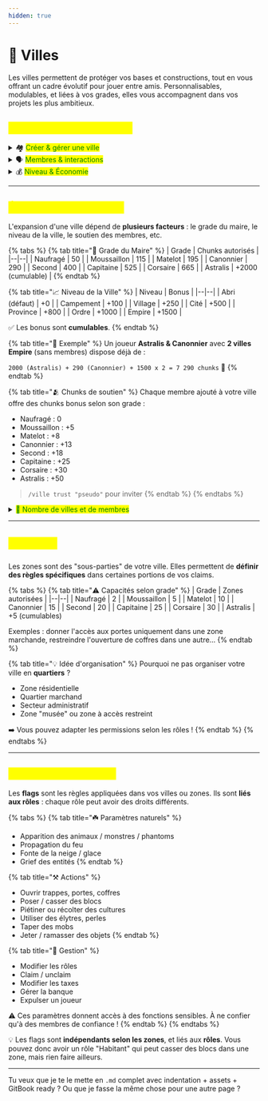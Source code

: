 ```yaml
---
hidden: true
---
```


# 🏢 Villes

Les villes permettent de protéger vos bases et constructions, tout en vous offrant un cadre évolutif pour jouer entre amis. Personnalisables, modulables, et liées à vos grades, elles vous accompagnent dans vos projets les plus ambitieux.

## <mark style="color:yellow;">Commandes principales</mark>

<details>
<summary><span data-gb-custom-inline data-tag="emoji" data-code="1f3d9">🏘️</span> <mark style="color:green;">Créer & gérer une ville</mark></summary>

💬 Le nombre de villes que vous pouvez créer dépend de votre grade :

- Naufragé, Moussaillon, Matelot : **1 ville**
- Canonnier, Second, Capitaine, Corsaire : **2 villes**  
(<mark style="color:red;">`/grades`</mark> pour plus d'infos)

| Commande | Description |
|---|---|
| `/ville create "Nom"` | Créer une ville |
| `/ville delete "Nom"` | Supprimer une ville |
| `/ville edit "Nom"` | Mode édition de la ville |
| `/ville setspawn` | Modifier le spawn de la ville (500$) |
| `/ville spawn "Nom"` | Se téléporter au spawn |
| `/ville claim` | Claim le chunk actuel |
| `/ville claim auto` | (Dés)active le claim automatique |
| `/ville map` | Carte cliquable pour claim |
| `/ville unclaim` | Supprimer le chunk actuel |

</details>

<details>
<summary><span data-gb-custom-inline data-tag="emoji" data-code="1f5e3">🗣️</span> <mark style="color:green;">Membres & interactions</mark></summary>

| Commande | Description |
|---|---|
| `/ville trust/untrust "pseudo"` | Ajouter ou retirer un membre |
| `/ville ban/unban "pseudo"` | Bannir ou débannir un joueur |
| `/ville chat "Nom" "message"` | Envoyer un message dans le chat de ville |
| `/vc "message"` | Parler dans le chat de la ville sélectionnée |
| `/ville leave` | Quitter la ville ou une zone |
| `/ville list recrutements_on` | Liste les villes qui recrutent |

💡 Retrouvez également les villes ouvertes au recrutement dans le channel Discord 🌿 **Communauté** : [discord.gg/astralya](http://discord.gg/astralya)

</details>

<details>
<summary><span data-gb-custom-inline data-tag="emoji" data-code="1f4b0">💰</span> <mark style="color:green;">Niveau & Économie</mark></summary>

| Commande | Description |
|---|---|
| `/ville level` | Voir le niveau de la ville |
| `/ville balance` | Voir le solde de la ville |
| `/ville deposit "montant"` | Déposer de l'argent |
| `/ville withdraw "montant"` | Retirer de l'argent |
| `/ville upkeep` | Voir les impôts à payer |

💡 Une catégorie **"Villes"** est disponible dans le `/profil`, indiquant :
- Le nombre de chunks claim par votre ville
- Le nombre maximal possible

</details>

***

## <mark style="color:yellow;">Évolution de votre ville</mark>

L'expansion d'une ville dépend de **plusieurs facteurs** : le grade du maire, le niveau de la ville, le soutien des membres, etc.

{% tabs %}
{% tab title="📌 Grade du Maire" %}
| Grade | Chunks autorisés |
|--|--|
| Naufragé | 50 |
| Moussaillon | 115 |
| Matelot | 195 |
| Canonnier | 290 |
| Second | 400 |
| Capitaine | 525 |
| Corsaire | 665 |
| Astralis | +2000 (cumulable) |
{% endtab %}

{% tab title="📈 Niveau de la Ville" %}
| Niveau | Bonus |
|--|--|
| Abri (défaut) | +0 |
| Campement | +100 |
| Village | +250 |
| Cité | +500 |
| Province | +800 |
| Ordre | +1000 |
| Empire | +1500 |

✅ Les bonus sont **cumulables**.
{% endtab %}

{% tab title="🧮 Exemple" %}
Un joueur **Astralis & Canonnier** avec **2 villes Empire** (sans membres) dispose déjà de :

`2000 (Astralis) + 290 (Canonnier) + 1500 x 2 = 7 290 chunks` 🎯
{% endtab %}

{% tab title="🫂 Chunks de soutien" %}
Chaque membre ajouté à votre ville offre des chunks bonus selon son grade :

- Naufragé : 0
- Moussaillon : +5
- Matelot : +8
- Canonnier : +13
- Second : +18
- Capitaine : +25
- Corsaire : +30
- Astralis : +50

> `/ville trust "pseudo"` pour inviter
{% endtab %}
{% endtabs %}

<details>
<summary><mark style="color:green;">👥 Nombre de villes et de membres</mark></summary>

| Grade | Villes max |
|--|--|
| Naufragé | 5 |
| Moussaillon | 10 |
| Matelot | 15 |
| Canonnier | 20 |
| Second | 25 |
| Capitaine | 30 |
| Corsaire | 35 |
| Astralis | +5 (cumulables)

> 🔁 `/ville invites` pour voir vos invitations
</details>

***

## <mark style="color:yellow;">🗺️ Zones</mark>

Les zones sont des "sous-parties" de votre ville. Elles permettent de **définir des règles spécifiques** dans certaines portions de vos claims.

{% tabs %}
{% tab title="⚠️ Capacités selon grade" %}
| Grade | Zones autorisées |
|--|--|
| Naufragé | 2 |
| Moussaillon | 5 |
| Matelot | 10 |
| Canonnier | 15 |
| Second | 20 |
| Capitaine | 25 |
| Corsaire | 30 |
| Astralis | +5 (cumulables)

Exemples : donner l'accès aux portes uniquement dans une zone marchande, restreindre l'ouverture de coffres dans une autre…
{% endtab %}

{% tab title="💡 Idée d'organisation" %}
Pourquoi ne pas organiser votre ville en **quartiers** ?
- Zone résidentielle
- Quartier marchand
- Secteur administratif
- Zone "musée" ou zone à accès restreint

➡️ Vous pouvez adapter les permissions selon les rôles !
{% endtab %}
{% endtabs %}

***

## <mark style="color:yellow;">📜 Flags & paramètres</mark>

Les **flags** sont les règles appliquées dans vos villes ou zones. Ils sont **liés aux rôles** : chaque rôle peut avoir des droits différents.

{% tabs %}
{% tab title="☘️ Paramètres naturels" %}
- Apparition des animaux / monstres / phantoms
- Propagation du feu
- Fonte de la neige / glace
- Grief des entités
{% endtab %}

{% tab title="⚒️ Actions" %}
- Ouvrir trappes, portes, coffres
- Poser / casser des blocs
- Piétiner ou récolter des cultures
- Utiliser des élytres, perles
- Taper des mobs
- Jeter / ramasser des objets
{% endtab %}

{% tab title="🔐 Gestion" %}
- Modifier les rôles
- Claim / unclaim
- Modifier les taxes
- Gérer la banque
- Expulser un joueur

⚠️ Ces paramètres donnent accès à des fonctions sensibles. À ne confier qu'à des membres de confiance !
{% endtab %}
{% endtabs %}

💡 Les flags sont **indépendants selon les zones**, et liés aux **rôles**. Vous pouvez donc avoir un rôle "Habitant" qui peut casser des blocs dans une zone, mais rien faire ailleurs.

---

Tu veux que je te le mette en `.md` complet avec indentation + assets + GitBook ready ? Ou que je fasse la même chose pour une autre page ?
